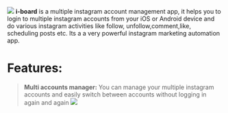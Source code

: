 ![](http://i.imgur.com/W1zWB5O.png)
**i-board** is a multiple instagram account management app, it helps you to login to multiple instagram accounts from your  iOS or Android device and do various instagram activities like follow, unfollow,comment,like, scheduling posts etc. Its a a very powerful instagram marketing automation app.

Features:
===========

> **Multi accounts manager:** You can manage your multiple instagram accounts and easily switch between accounts without logging in again and again        ![](http://i.imgur.com/1bAINYl.png)
    
